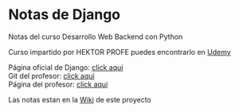 # Notas de Django
Notas del curso Desarrollo Web Backend con Python

Curso impartido por HEKTOR PROFE puedes encontrarlo en [Udemy](https://www.udemy.com/course/curso-django-2-practico-desarrollo-web-python-3/?couponCode=64F191458C41DF6FEE23)<br>

Página oficial de Django: [click aquí](https://www.djangoproject.com/)<br>
Git del profesor: [click aquí](https://github.com/hcosta)<br>
Página del profesor: [click aquí](https://www.hektorprofe.net/)

Las notas estan en la [Wiki](https://github.com/mglacayo07/DjangoNotes/wiki) de este proyecto
